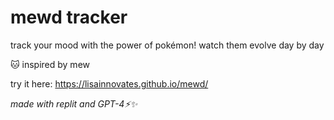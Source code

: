 # mewd tracker

track your mood with the power of pokémon! watch them evolve day by day

🐱 inspired by mew

try it here: https://lisainnovates.github.io/mewd/

*made with replit and GPT-4⚡✨*
